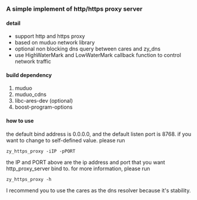 ### A simple implement of http/https proxy server

#### detail
* support http and https proxy
* based on muduo network library
* optional non blocking dns query between cares and zy_dns 
* use HighWaterMark and LowWaterMark callback function to control network traffic

#### build dependency 
1. muduo
2. muduo_cdns
3. libc-ares-dev (optional)
4. boost-program-options

#### how to use

the default bind address is 0.0.0.0, and the default listen port is 8768. if you want to change to self-defined value. please run 

```
zy_https_proxy -iIP -pPORT
```

the IP and PORT above are the ip address and port that you want http_proxy_server bind to. for more information, please run 

```
zy_https_proxy -h
```

I recommend you to use the cares as the dns resolver because it's stability.
